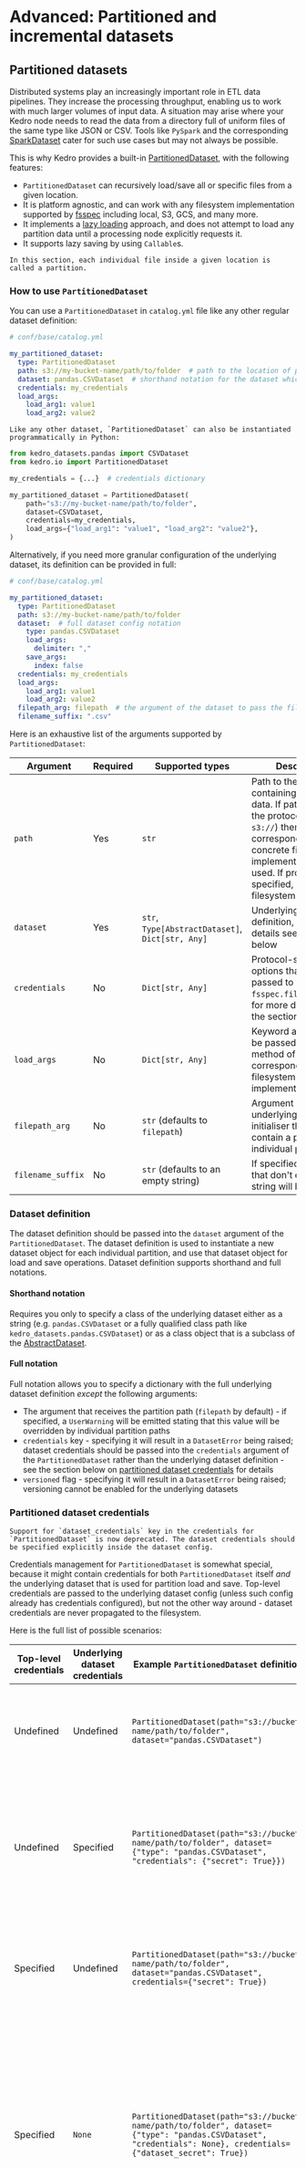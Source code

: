 # Advanced: Partitioned and incremental datasets

## Partitioned datasets

Distributed systems play an increasingly important role in ETL data pipelines. They increase the processing throughput, enabling us to work with much larger volumes of input data. A situation may arise where your Kedro node needs to read the data from a directory full of uniform files of the same type like JSON or CSV. Tools like `PySpark` and the corresponding [SparkDataset](/kedro_datasets.spark.SparkDataset) cater for such use cases but may not always be possible.

This is why Kedro provides a built-in [PartitionedDataset](/kedro.io.PartitionedDataset), with the following features:

* `PartitionedDataset` can recursively load/save all or specific files from a given location.
* It is platform agnostic, and can work with any filesystem implementation supported by [fsspec](https://filesystem-spec.readthedocs.io/) including local, S3, GCS, and many more.
* It implements a [lazy loading](https://en.wikipedia.org/wiki/Lazy_loading) approach, and does not attempt to load any partition data until a processing node explicitly requests it.
* It supports lazy saving by using `Callable`s.

```{note}
In this section, each individual file inside a given location is called a partition.
```

### How to use `PartitionedDataset`

You can use a `PartitionedDataset` in `catalog.yml` file like any other regular dataset definition:

```yaml
# conf/base/catalog.yml

my_partitioned_dataset:
  type: PartitionedDataset
  path: s3://my-bucket-name/path/to/folder  # path to the location of partitions
  dataset: pandas.CSVDataset  # shorthand notation for the dataset which will handle individual partitions
  credentials: my_credentials
  load_args:
    load_arg1: value1
    load_arg2: value2
```

```{note}
Like any other dataset, `PartitionedDataset` can also be instantiated programmatically in Python:
```

```python
from kedro_datasets.pandas import CSVDataset
from kedro.io import PartitionedDataset

my_credentials = {...}  # credentials dictionary

my_partitioned_dataset = PartitionedDataset(
    path="s3://my-bucket-name/path/to/folder",
    dataset=CSVDataset,
    credentials=my_credentials,
    load_args={"load_arg1": "value1", "load_arg2": "value2"},
)
```

Alternatively, if you need more granular configuration of the underlying dataset, its definition can be provided in full:

```yaml
# conf/base/catalog.yml

my_partitioned_dataset:
  type: PartitionedDataset
  path: s3://my-bucket-name/path/to/folder
  dataset:  # full dataset config notation
    type: pandas.CSVDataset
    load_args:
      delimiter: ","
    save_args:
      index: false
  credentials: my_credentials
  load_args:
    load_arg1: value1
    load_arg2: value2
  filepath_arg: filepath  # the argument of the dataset to pass the filepath to
  filename_suffix: ".csv"
```

Here is an exhaustive list of the arguments supported by `PartitionedDataset`:

| Argument          | Required                       | Supported types                                  | Description                                                                                                                                                                                                                                   |
| ----------------- | ------------------------------ | ------------------------------------------------ |-----------------------------------------------------------------------------------------------------------------------------------------------------------------------------------------------------------------------------------------------|
| `path`            | Yes                            | `str`                                            | Path to the folder containing partitioned data. If path starts with the protocol (e.g., `s3://`) then the corresponding `fsspec` concrete filesystem implementation will be used. If protocol is not specified, local filesystem will be used |
| `dataset`         | Yes                            | `str`, `Type[AbstractDataset]`, `Dict[str, Any]` | Underlying dataset definition, for more details see the section below                                                                                                                                                                         |
| `credentials`     | No                             | `Dict[str, Any]`                                 | Protocol-specific options that will be passed to `fsspec.filesystemcall`, for more details see the section below                                                                                                                              |
| `load_args`       | No                             | `Dict[str, Any]`                                 | Keyword arguments to be passed into `find()` method of the corresponding filesystem implementation                                                                                                                                            |
| `filepath_arg`    | No                             | `str` (defaults to `filepath`)                   | Argument name of the underlying dataset initialiser that will contain a path to an individual partition                                                                                                                                       |
| `filename_suffix` | No                             | `str` (defaults to an empty string)              | If specified, partitions that don't end with this string will be ignored                                                                                                                                                                      |

### Dataset definition

The dataset definition should be passed into the `dataset` argument of the `PartitionedDataset`. The dataset definition is used to instantiate a new dataset object for each individual partition, and use that dataset object for load and save operations. Dataset definition supports shorthand and full notations.

#### Shorthand notation

Requires you only to specify a class of the underlying dataset either as a string (e.g. `pandas.CSVDataset` or a fully qualified class path like `kedro_datasets.pandas.CSVDataset`) or as a class object that is a subclass of the [AbstractDataset](/kedro.io.AbstractDataset).

#### Full notation

Full notation allows you to specify a dictionary with the full underlying dataset definition _except_ the following arguments:
* The argument that receives the partition path (`filepath` by default) - if specified, a `UserWarning` will be emitted stating that this value will be overridden by individual partition paths
* `credentials` key - specifying it will result in a `DatasetError` being raised; dataset credentials should be passed into the `credentials` argument of the `PartitionedDataset` rather than the underlying dataset definition - see the section below on [partitioned dataset credentials](#partitioned-dataset-credentials) for details
* `versioned` flag - specifying it will result in a `DatasetError` being raised; versioning cannot be enabled for the underlying datasets

### Partitioned dataset credentials

```{note}
Support for `dataset_credentials` key in the credentials for `PartitionedDataset` is now deprecated. The dataset credentials should be specified explicitly inside the dataset config.
```

Credentials management for `PartitionedDataset` is somewhat special, because it might contain credentials for both `PartitionedDataset` itself _and_ the underlying dataset that is used for partition load and save. Top-level credentials are passed to the underlying dataset config (unless such config already has credentials configured), but not the other way around - dataset credentials are never propagated to the filesystem.

Here is the full list of possible scenarios:

| Top-level credentials | Underlying dataset credentials | Example `PartitionedDataset` definition                                                                                                                                    | Description                                                                                                                                                                                     |
| --------------------- | ------------------------------ | -------------------------------------------------------------------------------------------------------------------------------------------------------------------------- | ----------------------------------------------------------------------------------------------------------------------------------------------------------------------------------------------- |
| Undefined             | Undefined                      | `PartitionedDataset(path="s3://bucket-name/path/to/folder", dataset="pandas.CSVDataset")`                                                                                  | Credentials are not passed to the underlying dataset or the filesystem                                                                                                                          |
| Undefined             | Specified                      | `PartitionedDataset(path="s3://bucket-name/path/to/folder", dataset={"type": "pandas.CSVDataset", "credentials": {"secret": True}})`                                       | Underlying dataset credentials are passed to the `CSVDataset` constructor, filesystem is instantiated without credentials                                                                       |
| Specified             | Undefined                      | `PartitionedDataset(path="s3://bucket-name/path/to/folder", dataset="pandas.CSVDataset", credentials={"secret": True})`                                                    | Top-level credentials are passed to the underlying `CSVDataset` constructor and the filesystem                                                                                                  |
| Specified             | `None`                         | `PartitionedDataset(path="s3://bucket-name/path/to/folder", dataset={"type": "pandas.CSVDataset", "credentials": None}, credentials={"dataset_secret": True})`             | Top-level credentials are passed to the filesystem, `CSVDataset` is instantiated without credentials - this way you can stop the top-level credentials from propagating into the dataset config |
| Specified             | Specified                      | `PartitionedDataset(path="s3://bucket-name/path/to/folder", dataset={"type": "pandas.CSVDataset", "credentials": {"dataset_secret": True}}, credentials={"secret": True})` | Top-level credentials are passed to the filesystem, underlying dataset credentials are passed to the `CSVDataset` constructor                                                                   |

### Partitioned dataset load

Let's assume that the Kedro pipeline that you are working with contains the node, defined as follows:

```python
from kedro.pipeline import node

node(concat_partitions, inputs="my_partitioned_dataset", outputs="concatenated_result")
```

The underlying node function `concat_partitions` might look like this:

```python
from typing import Any, Callable, Dict
import pandas as pd


def concat_partitions(partitioned_input: Dict[str, Callable[[], Any]]) -> pd.DataFrame:
    """Concatenate input partitions into one pandas DataFrame.

    Args:
        partitioned_input: A dictionary with partition ids as keys and load functions as values.

    Returns:
        Pandas DataFrame representing a concatenation of all loaded partitions.
    """
    result = pd.DataFrame()

    for partition_key, partition_load_func in sorted(partitioned_input.items()):
        partition_data = partition_load_func()  # load the actual partition data
        # concat with existing result
        result = pd.concat([result, partition_data], ignore_index=True, sort=True)

    return result
```

As you can see from the above example, on load `PartitionedDataset` _does not_ automatically load the data from the located partitions. Instead, `PartitionedDataset` returns a dictionary with partition IDs as keys and the corresponding load functions as values. It allows the node that consumes the `PartitionedDataset` to implement the logic that defines what partitions need to be loaded, and how this data is going to be processed.

Partition ID _does not_ represent the whole partition path, but only a part of it that is unique for a given partition _and_ filename suffix:

* Example 1: if `path=s3://my-bucket-name/folder` and partition is stored in `s3://my-bucket-name/folder/2019-12-04/data.csv`, then its Partition ID is `2019-12-04/data.csv`.


* Example 2: if `path=s3://my-bucket-name/folder` and `filename_suffix=".csv"` and partition is stored in `s3://my-bucket-name/folder/2019-12-04/data.csv`, then its Partition ID is `2019-12-04/data`.

`PartitionedDataset` implements caching on load operation, which means that if multiple nodes consume the same `PartitionedDataset`, they will all receive the same partition dictionary even if some new partitions were added to the folder after the first load has been completed. This is done deliberately to guarantee the consistency of load operations between the nodes and avoid race conditions. To reset the cache, call the `release()` method of the partitioned dataset object.

### Partitioned dataset save

`PartitionedDataset` also supports a save operation. Let's assume the following configuration:

```yaml
# conf/base/catalog.yml

new_partitioned_dataset:
  type: PartitionedDataset
  path: s3://my-bucket-name
  dataset: pandas.CSVDataset
  filename_suffix: ".csv"
```

Here is the node definition:

```python
from kedro.pipeline import node

node(create_partitions, inputs=None, outputs="new_partitioned_dataset")
```

The underlying node function is as follows in `create_partitions`:

```python
from typing import Any, Dict
import pandas as pd


def create_partitions() -> Dict[str, Any]:
    """Create new partitions and save using PartitionedDataset.

    Returns:
        Dictionary with the partitions to create.
    """
    return {
        # create a file "s3://my-bucket-name/part/foo.csv"
        "part/foo": pd.DataFrame({"data": [1, 2]}),
        # create a file "s3://my-bucket-name/part/bar.csv.csv"
        "part/bar.csv": pd.DataFrame({"data": [3, 4]}),
    }
```

```{note}
Writing to an existing partition may result in its data being overwritten, if this case is not specifically handled by the underlying dataset implementation. You should implement your own checks to ensure that no existing data is lost when writing to a `PartitionedDataset`. The simplest safety mechanism could be to use partition IDs with a high chance of uniqueness: for example, the current timestamp.
```

### Partitioned dataset lazy saving
`PartitionedDataset` also supports lazy saving, where the partition's data is not materialised until it is time to write.

To use this, simply return `Callable` types in the dictionary:

```python
from typing import Any, Dict, Callable
import pandas as pd


def create_partitions() -> Dict[str, Callable[[], Any]]:
    """Create new partitions and save using PartitionedDataset.

    Returns:
        Dictionary of the partitions to create to a function that creates them.
    """
    return {
        # create a file "s3://my-bucket-name/part/foo.csv"
        "part/foo": lambda: pd.DataFrame({"data": [1, 2]}),
        # create a file "s3://my-bucket-name/part/bar.csv"
        "part/bar": lambda: pd.DataFrame({"data": [3, 4]}),
    }
```

```{note}
When using lazy saving, the dataset will be written _after_ the `after_node_run` [hook](../hooks/introduction).
```

## Incremental datasets

[IncrementalDataset](/kedro.io.IncrementalDataset) is a subclass of `PartitionedDataset`, which stores the information about the last processed partition in the so-called `checkpoint`. `IncrementalDataset` addresses the use case when partitions have to be processed incrementally, i.e. each subsequent pipeline run should only process the partitions which were not processed by the previous runs.

This checkpoint, by default, is persisted to the location of the data partitions. For example, for `IncrementalDataset` instantiated with path `s3://my-bucket-name/path/to/folder`, the checkpoint will be saved to `s3://my-bucket-name/path/to/folder/CHECKPOINT`, unless [the checkpoint configuration is explicitly overwritten](#checkpoint-configuration).

The checkpoint file is only created _after_ [the partitioned dataset is explicitly confirmed](#incremental-dataset-confirm).

### Incremental dataset loads

Loading `IncrementalDataset` works similarly to [`PartitionedDataset`](#partitioned-dataset-load) with several exceptions:
1. `IncrementalDataset` loads the data _eagerly_, so the values in the returned dictionary represent the actual data stored in the corresponding partition, rather than a pointer to the load function. `IncrementalDataset` considers a partition relevant for processing if its ID satisfies the comparison function, given the checkpoint value.
2. `IncrementalDataset` _does not_ raise a `DatasetError` if load finds no partitions to return - an empty dictionary is returned instead. An empty list of available partitions is part of a normal workflow for `IncrementalDataset`.

### Incremental dataset save

The `IncrementalDataset` save operation is identical to the [save operation of the `PartitionedDataset`](#partitioned-dataset-save).

### Incremental dataset confirm

```{note}
The checkpoint value *is not* automatically updated when a new set of partitions is successfully loaded or saved.
```

Partitioned dataset checkpoint update is triggered by an explicit `confirms` instruction in one of the nodes downstream. It can be the same node, which processes the partitioned dataset:

```python
from kedro.pipeline import node

# process and then confirm `IncrementalDataset` within the same node
node(
    process_partitions,
    inputs="my_partitioned_dataset",
    outputs="my_processed_dataset",
    confirms="my_partitioned_dataset",
)
```

Alternatively, confirmation can be deferred to one of the nodes downstream, allowing you to implement extra validations before the loaded partitions are considered successfully processed:

```python
from kedro.pipeline import node, pipeline

pipeline(
    [
        node(
            func=process_partitions,
            inputs="my_partitioned_dataset",
            outputs="my_processed_dataset",
        ),
        # do something else
        node(
            func=confirm_partitions,
            # note that the node may not require 'my_partitioned_dataset' as an input
            inputs="my_processed_dataset",
            outputs=None,
            confirms="my_partitioned_dataset",
        ),
        # ...
        node(
            func=do_something_else_with_partitions,
            # will return the same partitions even though they were already confirmed
            inputs=["my_partitioned_dataset", "my_processed_dataset"],
            outputs=None,
        ),
    ]
)
```

Important notes about the confirmation operation:

* Confirming a partitioned dataset does not affect any subsequent loads within the same run. All downstream nodes that input the same partitioned dataset as input will all receive the _same_ partitions. Partitions that are created externally during the run will also not affect the dataset loads and won't appear in the list of loaded partitions until the next run or until the [`release()`](/kedro.io.IncrementalDataset) method is called on the dataset object.
* A pipeline cannot contain more than one node confirming the same dataset.


### Checkpoint configuration

`IncrementalDataset` does not require explicit configuration of the checkpoint unless there is a need to deviate from the defaults. To update the checkpoint configuration, add a `checkpoint` key containing the valid dataset configuration. This may be required if, say, the pipeline has read-only permissions to the location of partitions (or write operations are undesirable for any other reason). In such cases, `IncrementalDataset` can be configured to save the checkpoint elsewhere. The `checkpoint` key also supports partial config updates where only some checkpoint attributes are overwritten, while the defaults are kept for the rest:

```yaml
my_partitioned_dataset:
  type: IncrementalDataset
  path: s3://my-bucket-name/path/to/folder
  dataset: pandas.CSVDataset
  checkpoint:
    # update the filepath and load_args, but keep the dataset type unchanged
    filepath: gcs://other-bucket/CHECKPOINT
    load_args:
      k1: v1
```

### Special checkpoint config keys

Along with the standard dataset attributes, `checkpoint` config also accepts two special optional keys:
* `comparison_func` (defaults to `operator.gt`) - a fully qualified import path to the function that will be used to compare a partition ID with the checkpoint value, to determine whether a partition should be processed. Such functions must accept two positional string arguments - partition ID and checkpoint value - and return `True` if such partition is considered to be past the checkpoint. It might be useful to specify your own `comparison_func` if you need to customise the checkpoint filtration mechanism - for example, you might want to implement windowed loading, where you always want to load the partitions representing the last calendar month. See the example config specifying a custom comparison function:

```yaml
my_partitioned_dataset:
  type: IncrementalDataset
  path: s3://my-bucket-name/path/to/folder
  dataset: pandas.CSVDataset
  checkpoint:
    comparison_func: my_module.path.to.custom_comparison_function  # the path must be importable
```

* `force_checkpoint` - if set, the partitioned dataset will use this value as the checkpoint instead of loading the corresponding checkpoint file. This might be useful if you need to roll back the processing steps and reprocess some (or all) of the available partitions. See the example config forcing the checkpoint value:

```yaml
my_partitioned_dataset:
  type: IncrementalDataset
  path: s3://my-bucket-name/path/to/folder
  dataset: pandas.CSVDataset
  checkpoint:
    force_checkpoint: 2020-01-01/data.csv
```

```{note}
Specification of `force_checkpoint` is also supported via the shorthand notation, as follows:
```

```yaml
my_partitioned_dataset:
  type: IncrementalDataset
  path: s3://my-bucket-name/path/to/folder
  dataset: pandas.CSVDataset
  checkpoint: 2020-01-01/data.csv
```

```{note}
If you need to force the partitioned dataset to load all available partitions, set `checkpoint` to an empty string:
```

```yaml
my_partitioned_dataset:
  type: IncrementalDataset
  path: s3://my-bucket-name/path/to/folder
  dataset: pandas.CSVDataset
  checkpoint: ""
```
